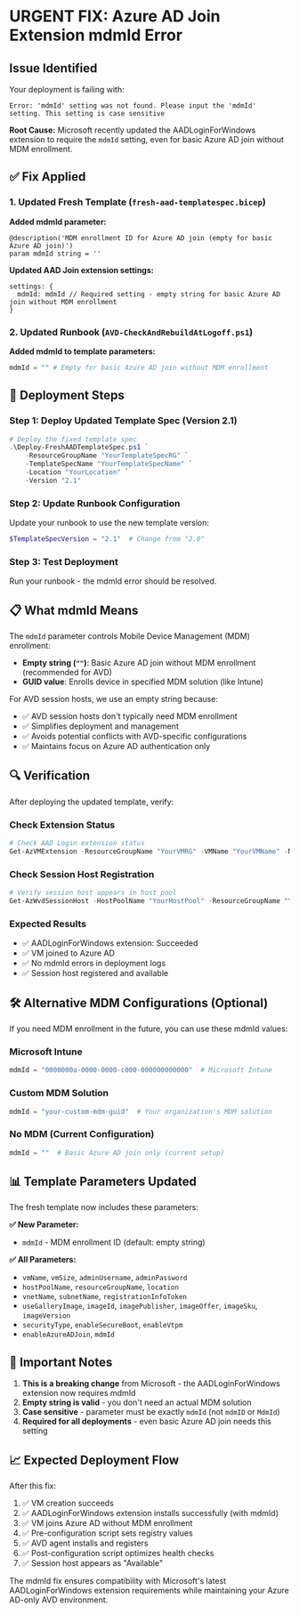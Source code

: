 # URGENT FIX: Azure AD Join Extension mdmId Error

## Issue Identified
Your deployment is failing with:
```
Error: 'mdmId' setting was not found. Please input the 'mdmId' setting. This setting is case sensitive
```

**Root Cause:** Microsoft recently updated the AADLoginForWindows extension to require the `mdmId` setting, even for basic Azure AD join without MDM enrollment.

## ✅ Fix Applied

### 1. Updated Fresh Template (`fresh-aad-templatespec.bicep`)
**Added mdmId parameter:**
```bicep
@description('MDM enrollment ID for Azure AD join (empty for basic Azure AD join)')
param mdmId string = ''
```

**Updated AAD Join extension settings:**
```bicep
settings: {
  mdmId: mdmId // Required setting - empty string for basic Azure AD join without MDM enrollment
}
```

### 2. Updated Runbook (`AVD-CheckAndRebuildAtLogoff.ps1`)
**Added mdmId to template parameters:**
```powershell
mdmId = "" # Empty for basic Azure AD join without MDM enrollment
```

## 🚀 Deployment Steps

### Step 1: Deploy Updated Template Spec (Version 2.1)
```powershell
# Deploy the fixed template spec
.\Deploy-FreshAADTemplateSpec.ps1 `
    -ResourceGroupName "YourTemplateSpecRG" `
    -TemplateSpecName "YourTemplateSpecName" `
    -Location "YourLocation" `
    -Version "2.1"
```

### Step 2: Update Runbook Configuration
Update your runbook to use the new template version:
```powershell
$TemplateSpecVersion = "2.1"  # Change from "2.0"
```

### Step 3: Test Deployment
Run your runbook - the mdmId error should be resolved.

## 📋 What mdmId Means

The `mdmId` parameter controls Mobile Device Management (MDM) enrollment:

- **Empty string (`""`)**: Basic Azure AD join without MDM enrollment (recommended for AVD)
- **GUID value**: Enrolls device in specified MDM solution (like Intune)

For AVD session hosts, we use an empty string because:
- ✅ AVD session hosts don't typically need MDM enrollment
- ✅ Simplifies deployment and management
- ✅ Avoids potential conflicts with AVD-specific configurations
- ✅ Maintains focus on Azure AD authentication only

## 🔍 Verification

After deploying the updated template, verify:

### Check Extension Status
```powershell
# Check AAD Login extension status
Get-AzVMExtension -ResourceGroupName "YourVMRG" -VMName "YourVMName" -Name "AADLoginForWindows"
```

### Check Session Host Registration
```powershell
# Verify session host appears in host pool
Get-AzWvdSessionHost -HostPoolName "YourHostPool" -ResourceGroupName "YourAVDRG"
```

### Expected Results
- ✅ AADLoginForWindows extension: Succeeded
- ✅ VM joined to Azure AD
- ✅ No mdmId errors in deployment logs
- ✅ Session host registered and available

## 🛠️ Alternative MDM Configurations (Optional)

If you need MDM enrollment in the future, you can use these mdmId values:

### Microsoft Intune
```powershell
mdmId = "0000000a-0000-0000-c000-000000000000"  # Microsoft Intune
```

### Custom MDM Solution
```powershell
mdmId = "your-custom-mdm-guid"  # Your organization's MDM solution
```

### No MDM (Current Configuration)
```powershell
mdmId = ""  # Basic Azure AD join only (current setup)
```

## 📊 Template Parameters Updated

The fresh template now includes these parameters:

**✅ New Parameter:**
- `mdmId` - MDM enrollment ID (default: empty string)

**✅ All Parameters:**
- `vmName`, `vmSize`, `adminUsername`, `adminPassword`
- `hostPoolName`, `resourceGroupName`, `location`
- `vnetName`, `subnetName`, `registrationInfoToken`
- `useGalleryImage`, `imageId`, `imagePublisher`, `imageOffer`, `imageSku`, `imageVersion`
- `securityType`, `enableSecureBoot`, `enableVtpm`
- `enableAzureADJoin`, `mdmId`

## 🚨 Important Notes

1. **This is a breaking change** from Microsoft - the AADLoginForWindows extension now requires mdmId
2. **Empty string is valid** - you don't need an actual MDM solution
3. **Case sensitive** - parameter must be exactly `mdmId` (not `mdmID` or `MdmId`)
4. **Required for all deployments** - even basic Azure AD join needs this setting

## 📈 Expected Deployment Flow

After this fix:
1. ✅ VM creation succeeds
2. ✅ AADLoginForWindows extension installs successfully (with mdmId)
3. ✅ VM joins Azure AD without MDM enrollment
4. ✅ Pre-configuration script sets registry values
5. ✅ AVD agent installs and registers
6. ✅ Post-configuration script optimizes health checks
7. ✅ Session host appears as "Available"

The mdmId fix ensures compatibility with Microsoft's latest AADLoginForWindows extension requirements while maintaining your Azure AD-only AVD environment.
